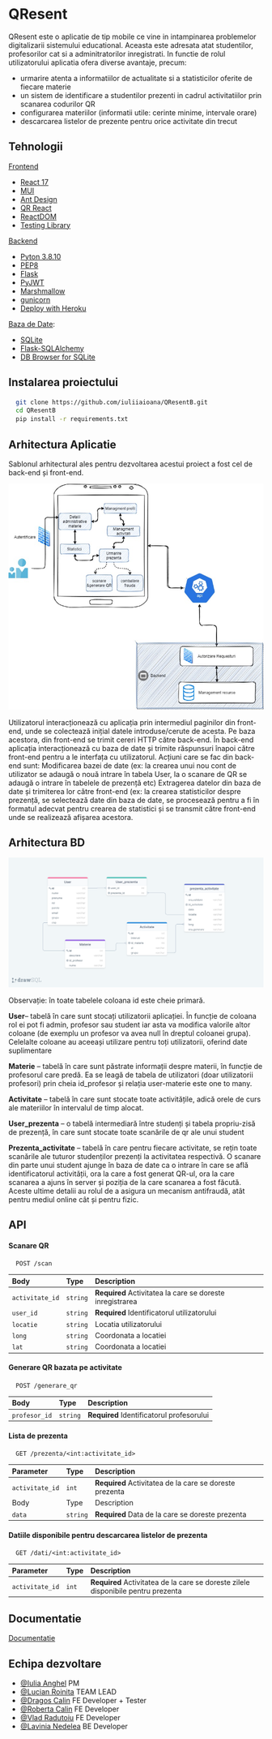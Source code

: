   # QResent

QResent este o aplicatie de tip mobile ce vine in intampinarea problemelor digitalizarii sistemului educational. Aceasta este adresata atat studentilor, profesorilor cat si a adminitratorilor inregistrati. In functie de rolul utilizatorului aplicatia ofera diverse avantaje, precum: 
  - urmarire atenta a informatiilor de actualitate si a statisticilor oferite de fiecare materie
  - un sistem de identificare a studentilor prezenti in cadrul activitatiilor prin scanarea codurilor QR
  - configurarea materiilor (informatii utile: cerinte minime, intervale orare)
  - descarcarea listelor de prezente pentru orice activitate din trecut

## Tehnologii
[Frontend](https://github.com/iuliiaioana/QResentF)
- [React 17](https://reactjs.org/blog/2020/10/20/react-v17.html)
- [MUI](https://mui.com)
- [Ant Design](https://ant.design)
- [QR React](https://www.npmjs.com/package/react-qr-code)
- [ReactDOM](https://reactjs.org/docs/react-dom.html)
- [Testing Library](https://testing-library.com)

  
[Backend](https://github.com/iuliiaioana/QResentB)
- [Pyton 3.8.10](https://www.python.org/downloads/release/python-3810/)
- [PEP8](https://www.python.org/dev/peps/pep-0008/)
- [Flask](https://flask.palletsprojects.com/en/2.0.x/)
- [PyJWT](https://pyjwt.readthedocs.io/en/stable/)
- [Marshmallow](https://flask-marshmallow.readthedocs.io/en/latest/)
- [gunicorn](https://docs.gunicorn.org/en/20.1.0/)
- [Deploy with Heroku](https://www.heroku.com/home)


[Baza de Date](https://drawsql.app/asdas-2/diagrams/mps):
  - [SQLite](https://www.sqlite.org/index.html)
  - [Flask-SQLAlchemy](https://flask-sqlalchemy.palletsprojects.com/en/2.x/)
  - [DB Browser for SQLite](https://sqlitebrowser.org/)
 
## Instalarea proiectului

```bash
  git clone https://github.com/iuliiaioana/QResentB.git
  cd QResentB
  pip install -r requirements.txt
```

## Arhitectura Aplicatie
Sablonul arhitectural ales pentru dezvoltarea acestui proiect a fost cel de back-end și front-end. 

![](App_Arhitectura.jpg)

Utilizatorul interacționează cu aplicația prin intermediul paginilor din front-end, unde se colectează inițial datele introduse/cerute de acesta. Pe baza acestora, din front-end se trimit cereri HTTP către back-end.
În back-end aplicația interacționează cu baza de date și trimite răspunsuri înapoi către front-end pentru a le interfața cu utilizatorul. Acțiuni care se fac din back-end sunt:
Modificarea bazei de date (ex: la crearea unui nou cont de utilizator se adaugă o nouă intrare în tabela User, la o scanare de QR se adaugă o intrare în tabelele de prezență etc)
Extragerea datelor din baza de date și trimiterea lor către front-end (ex: la crearea  statisticilor despre prezență, se selectează date din baza de date, se procesează pentru a fi în formatul adecvat pentru crearea de statistici și se transmit către front-end unde se realizează afișarea acestora. 


## Arhitectura BD
![](diagrama_BD.png)

Observație: în toate tabelele coloana id este cheie primară.

 <strong>User</strong>– tabelă în care sunt stocați utilizatorii aplicației. În funcție de coloana rol ei pot fi admin, profesor sau student iar asta va modifica valorile altor coloane (de exemplu un profesor va avea null în dreptul coloanei grupa). Celelalte coloane au aceeași utilizare pentru toți utilizatorii, oferind date suplimentare
 
 <strong>Materie</strong> – tabelă în care sunt păstrate informații despre materii, în funcție de profesorul care predă. Ea se leagă de tabela de utilizatori (doar utilizatorii profesori) prin cheia id_profesor și relația user-materie este one to many.
 
 <strong>Activitate</strong> – tabelă în care sunt stocate toate activitățile, adică orele de curs ale materiilor în intervalul de timp alocat. 

<strong>User_prezenta</strong>  – o tabelă intermediară între studenți și tabela propriu-zisă de prezență, în care sunt stocate toate scanările de qr ale unui student

<strong>Prezenta_activitate</strong> – tabelă în care pentru fiecare activitate, se rețin toate scanările ale tuturor studenților prezenți la activitatea respectivă. O scanare din parte unui student ajunge în baza de date ca o intrare în care se află identificatorul activității, ora la care a fost generat QR-ul, ora la care scanarea a ajuns în server și poziția de la care scanarea a fost făcută. Aceste ultime detalii au rolul de a asigura un mecanism antifraudă, atât pentru mediul online cât și pentru fizic.


## API 

#### Scanare QR

```http
  POST /scan
```

| Body | Type     | Description                |
| :-------- | :------- | :------------------------- |
| `activitate_id` | `string` |  **Required** Activitatea la care se doreste inregistrarea |
| `user_id` | `string` | **Required** Identificatorul utilizatorului |
| `locatie` | `string` |Locatia utilizatorului |
| `long` | `string` | Coordonata a locatiei |
| `lat` | `string` | Coordonata a locatiei  |

#### Generare QR bazata pe activitate
```http
  POST /generare_qr
```
| Body | Type     | Description                       |
| :-------- | :------- | :-------------------------------- |
| `profesor_id`      | `string` | **Required** Identificatorul profesorului|

#### Lista de prezenta

```http
  GET /prezenta/<int:activitate_id>
```

| Parameter | Type     | Description                       |
| :-------- | :------- | :-------------------------------- |
| `activitate_id`      | `int` | **Required** Activitatea de la care se doreste prezenta |
| Body | Type     | Description                |
| `data` | `string` |  **Required** Data de la care se doreste prezenta|

#### Datiile disponibile pentru descarcarea listelor de prezenta
```http
  GET /dati/<int:activitate_id>
```

| Parameter | Type     | Description                       |
| :-------- | :------- | :-------------------------------- |
| `activitate_id`      | `int` | **Required** Activitatea de la care se doreste zilele disponibile pentru prezenta |



## Documentatie

[Documentatie](https://docs.google.com/document/d/1TDuirgfmvJI1fCM7e3zsZY7MwS0vCSaKm8aOa0JYNRM/edit)    

## Echipa dezvoltare
- [@Iulia Anghel](https://github.com/iuliiaioana) PM
- [@Lucian Roinita](https://github.com/roinitalucian) TEAM LEAD
- [@Dragos Calin](https://github.com/CalinDS) FE Developer + Tester
- [@Roberta Calin](https://github.com/robertacalin) FE Developer
- [@Vlad Radutoiu](https://github.com/VladRadutoiu) FE Developer
- [@Lavinia Nedelea](https://github.com/laviniamnedelea) BE Developer


